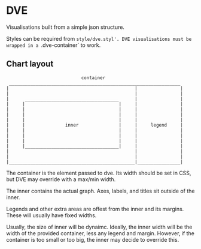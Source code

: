 # DVE

Visualisations built from a simple json structure.

Styles can be required from `style/dve.styl'. DVE visualisations must be wrapped in a `.dve-container` to work.

## Chart layout

```
                            container                            
 ________________________________________________________________
|                                               |                |
|                                               |                |
|      ___________________________________      |                |
|     |                                   |     |                |
|     |                                   |     |                |
|     |                                   |     |                |
|     |                                   |     |                |
|     |               inner               |     |     legend     |
|     |                                   |     |                |
|     |                                   |     |                |
|     |                                   |     |                |
|     |___________________________________|     |                |
|                                               |                |
|                                               |                |
|_______________________________________________|________________|
```

The container is the element passed to dve. Its width should be set in CSS, but DVE may override with a max/min width.

The inner contains the actual graph. Axes, labels, and titles sit outside of the inner.

Legends and other extra areas are offest from the inner and its margins. These will usually have fixed widths.

Usually, the size of inner will be dynaimc. Ideally, the inner width will be the width of the provided container, less any legend and margin. However, if the container is too small or too big, the inner may decide to override this.

